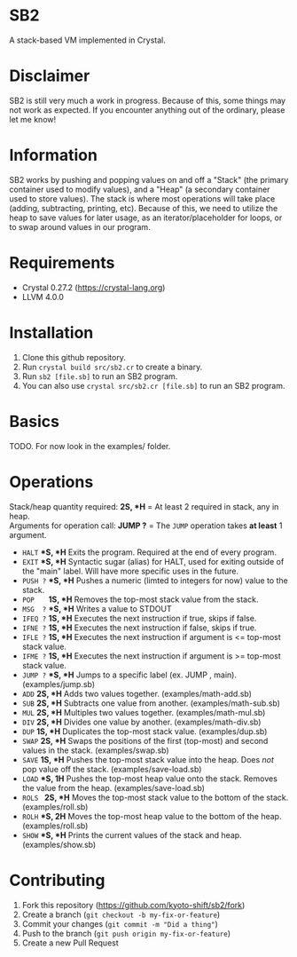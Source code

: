 # SB2

A stack-based VM implemented in Crystal.

# Disclaimer

SB2 is still very much a work in progress. Because of this, some things may not work
as expected. If you encounter anything out of the ordinary, please let me know!

# Information

SB2 works by pushing and popping values on and off a "Stack" (the primary container used to modify values),
and a "Heap" (a secondary container used to store values). The stack is where most
operations will take place (adding, subtracting, printing, etc). Because of this,
we need to utilize the heap to save values for later usage, as an iterator/placeholder for loops,
or to swap around values in our program.

# Requirements

* Crystal 0.27.2 (https://crystal-lang.org)
* LLVM 4.0.0

# Installation
1. Clone this github repository.
2. Run ``crystal build src/sb2.cr`` to create a binary.
3. Run ``sb2 [file.sb]`` to run an SB2 program.
4. You can also use ``crystal src/sb2.cr [file.sb]`` to run an SB2 program.

# Basics
TODO. For now look in the examples/ folder.

# Operations

Stack/heap quantity required: **2S, \*H** = At least 2 required in stack, any in heap.  
Arguments for operation call: **JUMP ?** = The `JUMP` operation takes **at least** 1 argument.

  * ``HALT`` **\*S, \*H** Exits the program. Required at the end of every program.
  * ``EXIT`` **\*S, \*H** Syntactic sugar (alias) for HALT, used for exiting outside of the "main" label. Will have more specific uses in the future.
  * ``PUSH ?`` **\*S, \*H** Pushes a numeric (limted to integers for now) value to the stack.
  * ``POP   `` **1S, \*H** Removes the top-most stack value from the stack.
  * ``MSG  ?`` **\*S, \*H** Writes a value to STDOUT
  * ``IFEQ ?`` **1S, \*H** Executes the next instruction if true, skips if false.
  * ``IFNE ?`` **1S, \*H** Executes the next instruction if false, skips if true.
  * ``IFLE ?`` **1S, \*H** Executes the next instruction if argument is <= top-most stack value.
  * ``IFME ?`` **1S, \*H** Executes the next instruction if argument is >= top-most stack value.
  * ``JUMP ?`` **\*S, \*H** Jumps to a specific label (ex. JUMP , main). (examples/jump.sb)
  * ``ADD`` **2S, \*H** Adds two values together. (examples/math-add.sb)
  * ``SUB`` **2S, \*H** Subtracts one value from another. (examples/math-sub.sb)
  * ``MUL`` **2S, \*H** Multiples two values together. (examples/math-mul.sb)
  * ``DIV`` **2S, \*H** Divides one value by another. (examples/math-div.sb)
  * ``DUP`` **1S, \*H** Duplicates the top-most stack value. (examples/dup.sb)
  * ``SWAP`` **2S, \*H** Swaps the positions of the first (top-most) and second values in the stack. (examples/swap.sb)
  * ``SAVE`` **1S, \*H** Pushes the top-most stack value into the heap. Does *not* pop value off the stack. (examples/save-load.sb)
  * ``LOAD`` **\*S, 1H** Pushes the top-most heap value onto the stack. Removes the value from the heap. (examples/save-load.sb)
  * ``ROLS `` **2S, \*H** Moves the top-most stack value to the bottom of the stack. (examples/roll.sb)
  * ``ROLH`` **\*S, 2H** Moves the top-most heap value to the bottom of the heap. (examples/roll.sb)
  * ``SHOW`` **\*S, \*H** Prints the current values of the stack and heap. (examples/show.sb)

# Contributing
1. Fork this repository (https://github.com/kyoto-shift/sb2/fork)
2. Create a branch (``git checkout -b my-fix-or-feature``)
3. Commit your changes (``git commit -m "Did a thing"``)
4. Push to the branch (``git push origin my-fix-or-feature``)
5. Create a new Pull Request
